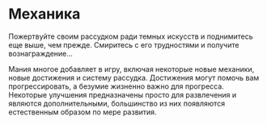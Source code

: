 # Механика

Пожертвуйте своим рассудком ради темных искусств и поднимитесь еще выше, чем прежде. Смиритесь с его трудностями и получите вознаграждение...

Мания многое добавляет в игру, включая некоторые новые механики, новые достижения и систему рассудка. Достижения могут помочь вам прогрессировать, а безумие жизненно важно для прогресса. Некоторые улучшения предназначены просто для развлечения и являются дополнительными, большинство из них появляются естественным образом по мере развития.
